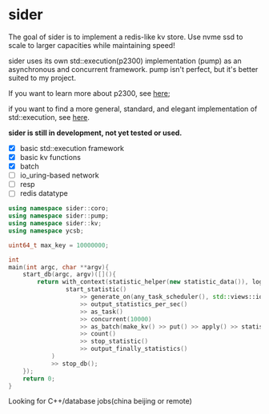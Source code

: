 # sider

The goal of sider is to implement a redis-like kv store. Use nvme ssd to scale to larger capacities while maintaining speed!

sider uses its own std::execution(p2300) implementation (pump) as an asynchronous and concurrent framework. 
pump isn't perfect, but it's better suited to my project. 

If you want to learn more about p2300, see [here](https://github.com/brycelelbach/wg21_p2300_execution); 

if you want to find a more general, standard, and elegant implementation of std::execution, see [here](https://github.com/NVIDIA/stdexec).

**sider is still in development, not yet tested or used.**

- [x] basic std::execution framework
- [x] basic kv functions
- [x] batch
- [ ] io_uring-based network
- [ ] resp
- [ ] redis datatype

```c++
using namespace sider::coro;
using namespace sider::pump;
using namespace sider::kv;
using namespace ycsb;

uint64_t max_key = 10000000;

int
main(int argc, char **argv){
    start_db(argc, argv)([](){
        return with_context(statistic_helper(new statistic_data()), logger())(
                start_statistic()
                    >> generate_on(any_task_scheduler(), std::views::iota(uint64_t(0), max_key))
                    >> output_statistics_per_sec()
                    >> as_task()
                    >> concurrent(10000)
                    >> as_batch(make_kv() >> put() >> apply() >> statistic_put()) >> statistic_publish()
                    >> count()
                    >> stop_statistic()
                    >> output_finally_statistics()
            )
            >> stop_db();
    });
    return 0;
}
```

Looking for C++/database jobs(china beijing or remote)
